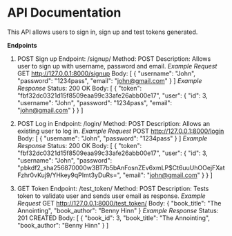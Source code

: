 # API Documentation
This API allows users to sign in, sign up and test tokens generated.

**Endpoints**
1. POST Sign up
  Endpoint: /signup/
  Method: POST
  Description: Allows user to sign up with username, password and email.
*Example Request*
GET   http://127.0.0.1:8000/signup
Body:
    [
        {
            "username": "John",
            "password": "1234pass",
            "email": "john@gmail.com"
        }
       ]
*Example Response*
Status: 200 OK
Body:
[
    {
        "token": "fbf32dc0321d15f8509eaa99c33afe26abb00e17",
        "user": {
            "id": 3,
            "username": "John",
            "password": "1234pass",
            "email": "john@gmail.com"
            }
    }
       ]
   
2. POST Log in
  Endpoint: /login/
  Method: POST
  Description: Allows an existing user to log in.
*Example Request*
POST   http://127.0.0.1:8000/login
Body:
    [
        { 
            "username": "John",
            "password": "1234pass"
        }
       ]
*Example Response*
Status: 200 OK
Body:
    [
        {
    "token": "fbf32dc0321d15f8509eaa99c33afe26abb00e17",
    "user": {
        "id": 3,
        "username": "John",
        "password": "pbkdf2_sha256$870000$w3BT7b5bAnFosnZEv6xmLP$Ct6uuUhOOejFXatFzhr0vKuj9/YHkey9qPImt3yDuRs=",
        "email": "john@gmail.com"
    }
}
       ]

3. GET  Token
  Endpoint: /test_token/
  Method: POST
  Description: Tests token to validate user and sends user email as response.
*Example Request*
GET   http://127.0.0.1:8000/test_token/
Body:
     {
            "book_title": "The Annointing",
            "book_author": "Benny Hinn"
        }
*Example Response*
Status: 201 CREATED
Body:
    [
        {
            "book_id": 3,
            "book_title": "The Annointing",
            "book_author": "Benny Hinn"
        }
       ]